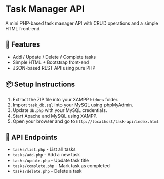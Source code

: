 # Task Manager API

A mini PHP-based task manager API with CRUD operations and a simple HTML front-end.

## 🚀 Features
- Add / Update / Delete / Complete tasks
- Simple HTML + Bootstrap front-end
- JSON-based REST API using pure PHP

## 📦 Setup Instructions
1. Extract the ZIP file into your XAMPP `htdocs` folder.
2. Import `task_db.sql` into your MySQL using phpMyAdmin.
3. Update `db.php` with your MySQL credentials.
4. Start Apache and MySQL using XAMPP.
5. Open your browser and go to `http://localhost/task-api/index.html`

## 🔗 API Endpoints
- `tasks/list.php` - List all tasks
- `tasks/add.php` - Add a new task
- `tasks/update.php` - Update task title
- `tasks/complete.php` - Mark task as completed
- `tasks/delete.php` - Delete a task
